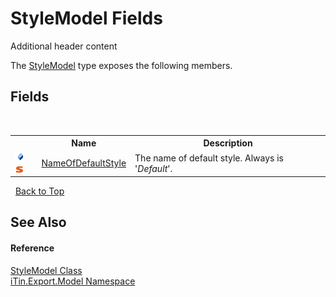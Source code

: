 # StyleModel Fields
Additional header content 

The <a href="T_iTin_Export_Model_StyleModel">StyleModel</a> type exposes the following members.


## Fields
&nbsp;<table><tr><th></th><th>Name</th><th>Description</th></tr><tr><td>![Public field](media/pubfield.gif "Public field")![Static member](media/static.gif "Static member")</td><td><a href="F_iTin_Export_Model_StyleModel_NameOfDefaultStyle">NameOfDefaultStyle</a></td><td>
The name of default style. Always is '_Default_'.</td></tr></table>&nbsp;
<a href="#stylemodel-fields">Back to Top</a>

## See Also


#### Reference
<a href="T_iTin_Export_Model_StyleModel">StyleModel Class</a><br /><a href="N_iTin_Export_Model">iTin.Export.Model Namespace</a><br />